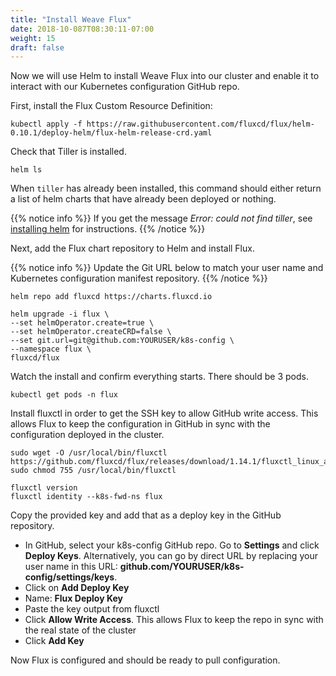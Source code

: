 ```yaml
---
title: "Install Weave Flux"
date: 2018-10-087T08:30:11-07:00
weight: 15
draft: false
---
```


Now we will use Helm to install Weave Flux into our cluster and enable it to interact with our Kubernetes configuration GitHub repo.  

First, install the Flux Custom Resource Definition:

```
kubectl apply -f https://raw.githubusercontent.com/fluxcd/flux/helm-0.10.1/deploy-helm/flux-helm-release-crd.yaml
```

Check that Tiller is installed. 

```
helm ls
```

When `tiller` has already been installed, this command should either return a list of helm charts that have already been deployed or nothing.

{{% notice info %}}
If you get the message *Error: could not find tiller*, see [installing helm](/helm_root/helm_intro/install/index.html) for instructions.
{{% /notice %}}

Next, add the Flux chart repository to Helm and install Flux.  

{{% notice info %}}
Update the Git URL below to match your user name and Kubernetes configuration manifest repository.
{{% /notice %}}

```
helm repo add fluxcd https://charts.fluxcd.io

helm upgrade -i flux \
--set helmOperator.create=true \
--set helmOperator.createCRD=false \
--set git.url=git@github.com:YOURUSER/k8s-config \
--namespace flux \
fluxcd/flux
```

Watch the install and confirm everything starts.  There should be 3 pods.  
```
kubectl get pods -n flux
```

Install fluxctl in order to get the SSH key to allow GitHub write access.  This allows Flux to keep the configuration in GitHub in sync with the configuration deployed in the cluster.  

```
sudo wget -O /usr/local/bin/fluxctl https://github.com/fluxcd/flux/releases/download/1.14.1/fluxctl_linux_amd64
sudo chmod 755 /usr/local/bin/fluxctl

fluxctl version
fluxctl identity --k8s-fwd-ns flux
```

Copy the provided key and add that as a deploy key in the GitHub repository.  

* In GitHub, select your k8s-config GitHub repo.  Go to **Settings** and click **Deploy Keys**.  Alternatively, you can go by direct URL by replacing your user name in this URL: **github.com/YOURUSER/k8s-config/settings/keys**.  
* Click on **Add Deploy Key**
 * Name: **Flux Deploy Key**
 * Paste the key output from fluxctl
 * Click **Allow Write Access**.  This allows Flux to keep the repo in sync with the real state of the cluster
 * Click **Add Key**

Now Flux is configured and should be ready to pull configuration.  

